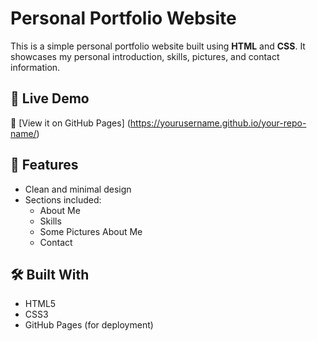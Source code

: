 # Personal Portfolio Website

This is a simple personal portfolio website built using **HTML** and **CSS**. It showcases my personal introduction, skills, pictures, and contact information.

## 🚀 Live Demo
🔗 [View it on GitHub Pages] (https://yourusername.github.io/your-repo-name/)  

## 📂 Features

- Clean and minimal design
- Sections included:
  - About Me
  - Skills
  - Some Pictures About Me
  - Contact

## 🛠️ Built With

- HTML5
- CSS3
- GitHub Pages (for deployment)


